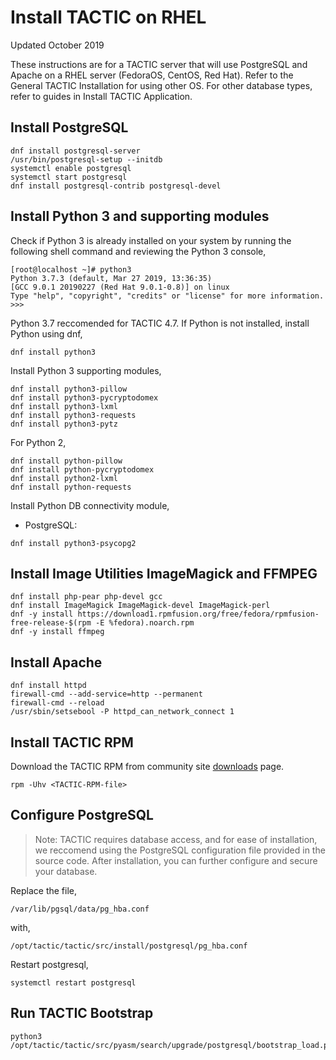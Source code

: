 # Install TACTIC on RHEL

Updated October 2019

These instructions are for a TACTIC server that will use PostgreSQL and Apache on a RHEL server (FedoraOS, CentOS, Red Hat). Refer to the General TACTIC Installation for using other OS. For other database types, refer to guides in Install TACTIC Application. 


## Install PostgreSQL

```
dnf install postgresql-server
/usr/bin/postgresql-setup --initdb
systemctl enable postgresql
systemctl start postgresql
dnf install postgresql-contrib postgresql-devel
```




## Install Python 3 and supporting modules

Check if Python 3 is already installed on your system by running the following shell command and reviewing the Python 3 console,

```
[root@localhost ~]# python3
Python 3.7.3 (default, Mar 27 2019, 13:36:35)
[GCC 9.0.1 20190227 (Red Hat 9.0.1-0.8)] on linux
Type "help", "copyright", "credits" or "license" for more information.
>>>
```

Python 3.7 reccomended for TACTIC 4.7. If Python is not installed, install Python using dnf,


```
dnf install python3
```

Install Python 3 supporting modules,

```
dnf install python3-pillow
dnf install python3-pycryptodomex
dnf install python3-lxml
dnf install python3-requests
dnf install python3-pytz
```

For Python 2,

```
dnf install python-pillow
dnf install python-pycryptodomex
dnf install python2-lxml
dnf install python-requests
```

Install Python DB connectivity module,

- PostgreSQL:
```
dnf install python3-psycopg2
```


## Install Image Utilities ImageMagick and FFMPEG

```
dnf install php-pear php-devel gcc
dnf install ImageMagick ImageMagick-devel ImageMagick-perl
dnf -y install https://download1.rpmfusion.org/free/fedora/rpmfusion-free-release-$(rpm -E %fedora).noarch.rpm
dnf -y install ffmpeg
```

## Install Apache

```
dnf install httpd
firewall-cmd --add-service=http --permanent
firewall-cmd --reload
/usr/sbin/setsebool -P httpd_can_network_connect 1
```


## Install TACTIC RPM

Download the TACTIC RPM from community site <a href="http://community.southpawtech.com/tactic/community/downloads">downloads</a> page.

```
rpm -Uhv <TACTIC-RPM-file>
```

## Configure PostgreSQL

> Note: TACTIC requires database access, and for ease of installation, we reccomend using the PostgreSQL configuration file provided in the source code. After installation, you can further configure and secure your database. 

Replace the file, 

    /var/lib/pgsql/data/pg_hba.conf 
    
with, 

    /opt/tactic/tactic/src/install/postgresql/pg_hba.conf

Restart postgresql,

```
systemctl restart postgresql
```


## Run TACTIC Bootstrap

```
python3 /opt/tactic/tactic/src/pyasm/search/upgrade/postgresql/bootstrap_load.py
```



